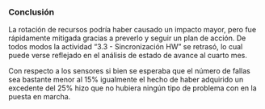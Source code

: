 ### Conclusión

La rotación de recursos podría haber causado un impacto mayor, pero fue rápidamente mitigada gracias a preverlo y seguir un plan de acción. De todos modos la actividad “3.3 - Sincronización HW” se retrasó, lo cual puede verse reflejado en el análisis de estado de avance al cuarto mes.

Con respecto a los sensores si bien se esperaba que el número de fallas sea bastante menor al 15% igualmente el hecho de haber adquirido un excedente del 25% hizo que no hubiera ningún tipo de problema con en la puesta en marcha.